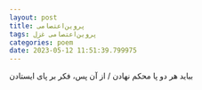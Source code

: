 ```yaml
---
layout: post
title: پروین‌اعتصامی
tags: پروین‌اعتصامی غزل
categories: poem
date: 2023-05-12 11:51:39.799975
---
```


بباید هر دو پا محکم نهادن / از آن پس، فکر بر پای ایستادن